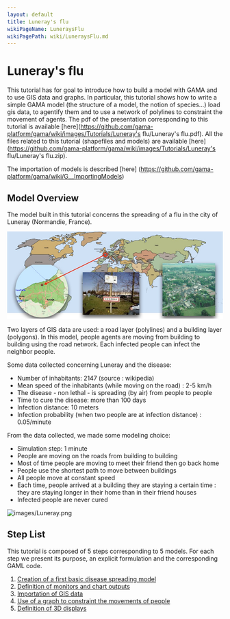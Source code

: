 ```yaml
---
layout: default
title: Luneray's flu
wikiPageName: LuneraysFlu
wikiPagePath: wiki/LuneraysFlu.md
---
```


# Luneray's flu


This tutorial has for goal to introduce how to build a model with GAMA and to use GIS data and graphs. In particular, this tutorial shows how to write a simple GAMA model (the structure of a model, the notion of species...) load gis data, to agentify them and to use a network of polylines to constraint the movement of agents. The pdf of the presentation corresponding to this tutorial is available [here](https://github.com/gama-platform/gama/wiki/images/Tutorials/Luneray's flu/Luneray's flu.pdf). All the files related to this tutorial (shapefiles and models) are available [here](https://github.com/gama-platform/gama/wiki/images/Tutorials/Luneray's flu/Luneray's flu.zip). 

The importation of models is described [here] (https://github.com/gama-platform/gama/wiki/G__ImportingModels)


## Model Overview
The model built in this tutorial concerns the spreading of a flu in the city of Luneray (Normandie, France).

![images/Luneray.jpg](resources/images/tutorials/Luneray.jpg)

Two layers of GIS data are used: a road layer (polylines) and a building layer (polygons). In this model, people agents are moving from building to building using the road network. Each infected people can infect the neighbor people.

Some data collected concerning Luneray and the disease:
* Number of inhabitants: 2147 (source : wikipedia)
* Mean speed of the inhabitants (while moving on the road) : 2-5 km/h
* The disease - non lethal - is spreading (by air) from people to people
* Time to cure the disease: more than 100 days
* Infection distance: 10 meters
* Infection probability (when two people are at infection distance) : 0.05/minute

From the data collected, we made some modeling choice:
* Simulation step: 1 minute
* People are moving on the roads from building to building 
* Most of time people are moving to meet their friend then go back home
* People use the shortest path to move between buildings
* All people move at constant speed
* Each time, people arrived at a building they are staying a certain time : they are staying longer in their home than in their friend houses
* Infected people are never cured

![images/Luneray.png](resources/images/tutorials/Luneray.png)

## Step List

This tutorial is composed of 5 steps corresponding to 5 models. For each step we present its purpose, an explicit formulation and the corresponding GAML code.

  1. [Creation of a first basic disease spreading model](LuneraysFlu_step1)
  1. [Definition of monitors and chart outputs](LuneraysFlu_step2)
  1. [Importation of GIS data](LuneraysFlu_step3)
  1. [Use of a graph to constraint the movements of people](LuneraysFlu_step4)
  1. [Definition of 3D displays](LuneraysFlu_step5)
